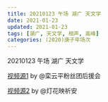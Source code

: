 ```yaml
---
title: 20210123 午场 湖广 天文学 
date: 2021-01-23
updated: 2021-01-23
tags: [湖广, 天文学, 相声, 高峰] 
categories: (2020)庚子年场次
---
```

20210123 午场 湖广 天文学 



[视频源1](https://weibo.com/6574451359/JEwzrEIhd) by @栾云平粉丝团后援会

[视频源2](https://m.weibo.cn/status/4596580386865249?)  by @灯花映祈安